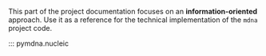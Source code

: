This part of the project documentation focuses on
an **information-oriented** approach. Use it as a
reference for the technical implementation of the
`mdna` project code.


::: pymdna.nucleic
